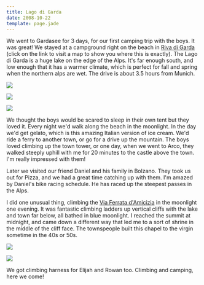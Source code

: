 ```yaml
---
title: Lago di Garda
date: 2008-10-22
template: page.jade
---
```


We went to Gardasee for 3 days, for our first camping trip with the boys.
It was great! We stayed at a campground right on the beach in [Riva di Garda](http://maps.google.com/maps?f=q&hl=en&geocode=&q=riva+del+garda,+italy&ie=UTF8&ll=45.880927,10.872688&spn=0.121892,0.276375&t=h&z=12&g=riva+del+garda,+italy) (click
on the link to visit a map to show you where this is exactly). The Lago
di Garda is a huge lake on the edge of the Alps. It's far enough south,
and low enough that it has a warmer climate, which is perfect for fall
and spring when the northern alps are wet. The drive is about 3.5 hours
from Munich.
  
  
[![](http://farm4.static.flickr.com/3217/2962777729_cc1e4bcf64.jpg)](http://www.flickr.com/photos/ripsawridge/2962777729/)
  
  
[![](http://farm4.static.flickr.com/3196/2962776753_4c5b549510.jpg)](http://www.flickr.com/photos/ripsawridge/2962776753/)
  
  
[![](http://farm4.static.flickr.com/3190/2963624284_13af7eb50d.jpg)](http://www.flickr.com/photos/ripsawridge/2963624284/)
  
  
We thought the boys would be scared to sleep in their own tent but they
loved it. Every night we'd walk along the beach in the moonlight. In the
day we'd get gelato, which is this amazing Italian version of ice cream.
We'd ride a ferry to another town, or go for a drive up the mountain. The
boys loved climbing up the town tower, or one day, when we went to Arco,
they walked steeply uphill with me for 20 minutes to the castle above the
town. I'm really impressed with them!
  
  
Later we visited our friend Daniel and his family in Bolzano. They took
us out for Pizza, and we had a great time catching up with them. I'm amazed
by Daniel's bike racing schedule. He has raced up the steepest passes in
the Alps.
  
  
I did one unusual thing, climbing the [Via Ferrata d'Amicizia](http://flickr.com/photos/85571065@N00/35082003/) in
the moonlight one evening. It was fantastic climbing ladders up vertical
cliffs with the lake and town far below, all bathed in blue moonlight.
I reached the summit at midnight, and came down a different way that led
me to a sort of shrine in the middle of the cliff face. The townspeople
built this chapel to the virgin sometime in the 40s or 50s.
  
  
[![](http://farm4.static.flickr.com/3206/2963632740_253d99ea57.jpg)](http://www.flickr.com/photos/ripsawridge/2963632740/)
  
  
[![](http://farm4.static.flickr.com/3191/2963629506_1d06db62b2.jpg)](http://www.flickr.com/photos/ripsawridge/2963629506/)
  
  
We got climbing harness for Elijah and Rowan too. Climbing and camping,
here we come!
